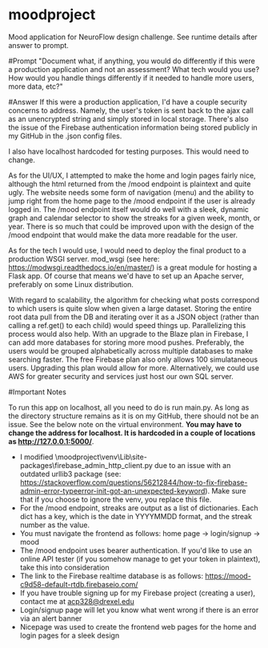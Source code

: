 # moodproject
Mood application for NeuroFlow design challenge. See runtime details after answer to prompt.

#Prompt
"Document what, if anything, you would do differently if this were a production application and
not an assessment? What tech would you use? How would you handle things differently if it
needed to handle more users, more data, etc?"

#Answer
If this were a production application, I'd have a couple security concerns to address. Namely, the user's token is sent back to the ajax call as an unencrypted string and simply stored in local storage. There's also the issue of the Firebase authentication information being stored publicly in my GitHub in the .json config files.

I also have localhost hardcoded for testing purposes. This would need to change.

As for the UI/UX, I attempted to make the home and login pages fairly nice, although the html returned from the /mood endpoint is plaintext and quite ugly. The website needs some form of navigation (menu) and the ability to jump right from the home page to the /mood endpoint if the user is already logged in. The /mood endpoint itself would do well with a sleek, dynamic graph and calendar selector to show the streaks for a given week, month, or year. There is so much that could be improved upon with the design of the /mood endpoint that would make the data more readable for the user.

As for the tech I would use, I would need to deploy the final product to a production WSGI server. mod_wsgi (see here: https://modwsgi.readthedocs.io/en/master/) is a great module for hosting a Flask app. Of course that means we'd have to set up an Apache server, preferably on some Linux distribution.

With regard to scalability, the algorithm for checking what posts correspond to which users is quite slow when given a large dataset. Storing the entire root data pull from the DB and iterating over it as a JSON object (rather than calling a ref.get() to each child) would speed things up. Parallelizing this process would also help. With an upgrade to the Blaze plan in Firebase, I can add more databases for storing more mood pushes. Preferably, the users would be grouped alphabetically across multiple databases to make searching faster. The free Firebase plan also only allows 100 simulataneous users. Upgrading this plan would allow for more. Alternatively, we could use AWS for greater security and services just host our own SQL server.

#Important Notes

To run this app on localhost, all you need to do is run main.py. As long as the directory structure remains as it is on my GitHub, there should not be an issue. See the below note on the virtual environment. **You may have to change the address for localhost. It is hardcoded in a couple of locations as http://127.0.0.1:5000/**.

- I modified \moodproject\venv\Lib\site-packages\firebase_admin\_http_client.py due to an issue with an outdated urllib3 package (see: https://stackoverflow.com/questions/56212844/how-to-fix-firebase-admin-error-typeerror-init-got-an-unexpected-keyword). Make sure that if you choose to ignore the venv, you replace this file.
- For the /mood endpoint, streaks are output as a list of dictionaries. Each dict has a key, which is the date in YYYYMMDD format, and the streak number as the value.
- You must navigate the frontend as follows: home page -> login/signup -> mood
- The /mood endpoint uses bearer authentication. If you'd like to use an online API tester (if you somehow manage to get your token in plaintext), take this into consideration
- The link to the Firebase realtime database is as follows: https://mood-c9d58-default-rtdb.firebaseio.com/
- If you have trouble signing up for my Firebase project (creating a user), contact me at acp328@drexel.edu
- Login/signup page will let you know what went wrong if there is an error via an alert banner
- Nicepage was used to create the frontend web pages for the home and login pages for a sleek design

